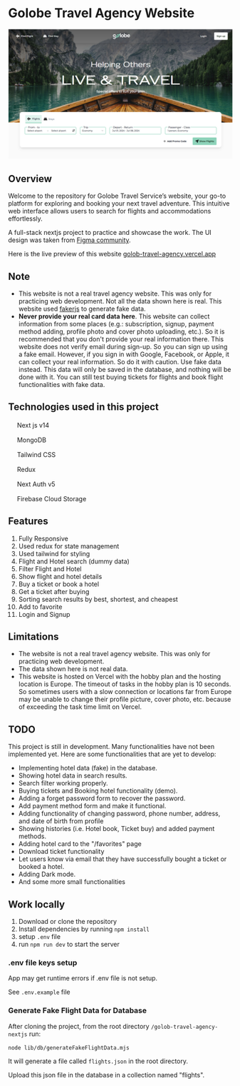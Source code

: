 # Golobe Travel Agency Website

![Home Screen Golobe Travel Agency](/preview.jpg)

## Overview

Welcome to the repository for Golobe Travel Service’s website, your go-to platform for exploring and booking your next travel adventure. This intuitive web interface allows users to search for flights and accommodations effortlessly.

A full-stack nextjs project to practice and showcase the work. The UI design was taken from [Figma community](https://www.figma.com/community/file/1182308758714734501/golobe-travel-agency-website).

Here is the live preview of this website [golob-travel-agency.vercel.app](https://golob-travel-agency.vercel.app)

## Note

- This website is not a real travel agency website. This was only for practicing web development. Not all the data shown here is real. This website used [fakerjs](https://fakerjs.dev/) to generate fake data.
- **Never provide your real card data here**. This website can collect information from some places (e.g.: subscription, signup, payment method adding, profile photo and cover photo uploading, etc.). So it is recommended that you don't provide your real information there. This website does not verify email during sign-up. So you can sign up using a fake email. However, if you sign in with Google, Facebook, or Apple, it can collect your real information. So do it with caution. Use fake data instead. This data will only be saved in the database, and nothing will be done with it. You can still test buying tickets for flights and book flight functionalities with fake data.

## Technologies used in this project

<img src="https://nextjs.org/favicon.ico" width="16" height="16"> Next js v14

<img src="https://www.mongodb.com/assets/images/global/favicon.ico" width="16" height="16"> MongoDB

<img src="https://tailwindcss.com/favicons/favicon-32x32.png?v=3" width="16" height="16"> Tailwind CSS

<img src="https://redux.js.org/img/favicon/favicon.ico" width="16" height="16"> Redux

<img src="https://authjs.dev/favicon-32x32.png" width="16" height="16"> Next Auth v5

<img src="https://www.gstatic.com/mobilesdk/240501_mobilesdk/firebase_96dp.png" width="16" height="16"> Firebase Cloud Storage

## Features

1. Fully Responsive
2. Used redux for state management
3. Used tailwind for styling
4. Flight and Hotel search (dummy data)
5. Filter Flight and Hotel
6. Show flight and hotel details
7. Buy a ticket or book a hotel
8. Get a ticket after buying
9. Sorting search results by best, shortest, and cheapest
10. Add to favorite
11. Login and Signup

## Limitations

- The website is not a real travel agency website. This was only for practicing web development.
- The data shown here is not real data.
- This website is hosted on Vercel with the hobby plan and the hosting location is Europe. The timeout of tasks in the hobby plan is 10 seconds. So sometimes users with a slow connection or locations far from Europe may be unable to change their profile picture, cover photo, etc. because of exceeding the task time limit on Vercel.

## TODO

This project is still in development. Many functionalities have not been implemented yet. Here are some functionalities that are yet to develop:

- Implementing hotel data (fake) in the database.
- Showing hotel data in search results.
- Search filter working properly.
- Buying tickets and Booking hotel functionality (demo).
- Adding a forget password form to recover the password.
- Add payment method form and make it functional.
- Adding functionality of changing password, phone number, address, and date of birth from profile
- Showing histories (i.e. Hotel book, Ticket buy) and added payment methods.
- Adding hotel card to the "/favorites" page
- Download ticket functionality
- Let users know via email that they have successfully bought a ticket or booked a hotel.
- Adding Dark mode.
- And some more small functionalities

## Work locally

1. Download or clone the repository
2. Install dependencies by running `npm install`
3. setup `.env` file
4. run `npm run dev` to start the server

### .env file keys setup

App may get runtime errors if .env file is not setup.

See `.env.example` file

### Generate Fake Flight Data for Database

After cloning the project, from the root directory `/golob-travel-agency-nextjs` run:

```bash
node lib/db/generateFakeFlightData.mjs
```

It will generate a file called `flights.json` in the root directory.

Upload this json file in the database in a collection named "flights".
